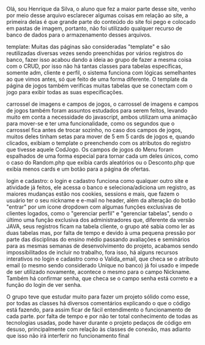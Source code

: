 Olá, sou Henrique da Silva, o aluno que fez a maior parte desse site, venho por meio desse arquivo esclarecer algumas coisas em relação ao site, a primeira delas é que grande parte do conteúdo do site foi pego e colocado em pastas de imagem, portanto, não foi utilizado qualquer recurso de banco de dados para o armazenamento desses arquivos.

template: Muitas das páginas são consideradas "template" e são reutilizadas diversas vezes sendo preenchidas por vários registros do banco, fazer isso acabou dando a ideia ao grupo de fazer a mesma coisa com o CRUD, por isso não há tantas classes para tabelas específicas, somente adm, cliente e perfil, o sistema funciona com lógicas semelhantes ao que vimos antes, só que feito de uma forma diferente. O template da página de jogos também verificas muitas tabelas que se conectam com o jogo para exibir todas as suas especificações.

carrossel de imagens e campos de jogos, o carrossel de imagens e campos de jogos também foram assuntos estudados para serem feitos, levando muito em conta a necessidade do javascript, ambos utilizam uma animação para mover-se e ter uma funcionalidade, como os segundos que o carrossel fica antes de trocar sozinho, no caso dos campos de jogos, muitos deles tinham setas para mover de 5 em 5 cards de jogos e, quando clicados, exibiam o template o preenchendo com os atributos do registro que tivesse aquele CodJogo. Os campos de jogos do Menu foram espalhados de uma forma especial para tornar cada um deles únicos, como o caso do Random.php que exibia cards aleatórios ou o Desconto.php que exibia menos cards e um botão para a página de ofertas.

login e cadastro: o login e cadastro funciona como qualquer outro site e atividade já feitos, ele acessa o banco e seleciona/adiciona um registro, as maiores mudanças estão nos cookies, sessions e mais, que fazem o usuário ter o seu nickname e e-mail no header, além da alteração do botão "entrar" por um ícone dropdown com algumas funções exclusivas de clientes logados, como o "gerenciar perfil" e "gerenciar tabelas", sendo o último uma função exclusiva dos administradores que, diferente da versão JAVA, seus registros ficam na tabela cliente, o grupo até sabia como ler as duas tabelas mas, por falta de tempo e devido à uma pequena pressão por parte das disciplinas do ensino médio passando avaliações e seminários para as mesmas semanas de desenvolvimento do projeto, acabamos sendo impossibilitados de incluir no trabalho, fora isso, há alguns recursos interativos no login e cadastro como o Valida_email, que checa se o atributo email (o mesmo sendo considerado Unique no banco) já foi usado e impede de ser utilizado novamente, acontece o mesmo para o campo Nickname. Também há confirmar senha, que checa se o campo senha está correto e a função do login de ver senha.

O grupo teve que estudar muito para fazer um projeto sólido como esse, por todas as classes há diversos comentários explicando o que o código está fazendo, para assim ficar de fácil entendimento o funcionamento de cada parte. por falta de tempo e por não ter total conhecimento de todas as tecnologias usadas, pode haver durante o projeto pedaços de código em desuso, principalmente com relação às classes de conexão, mas adianto que isso não irá interferir no funcionamento final